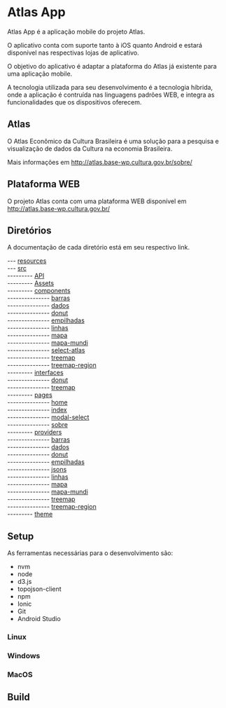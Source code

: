 # Atlas App

Atlas App é a aplicação mobile do projeto Atlas.

O aplicativo conta com suporte tanto à iOS quanto Android e estará disponível nas respectivas lojas de aplicativo.

O objetivo do aplicativo é adaptar a plataforma do Atlas já existente para uma aplicação mobile.

A tecnologia utilizada para seu desenvolvimento é a tecnologia híbrida, onde a aplicação é contruída nas linguagens padrões WEB, e integra as funcionalidades que os dispositivos oferecem.

## Atlas 

O Atlas Econômico da Cultura Brasileira é uma solução para a pesquisa e visualização de dados da Cultura na economia Brasileira.

Mais informações em http://atlas.base-wp.cultura.gov.br/sobre/

## Plataforma WEB

O projeto Atlas conta com uma plataforma WEB disponível em http://atlas.base-wp.cultura.gov.br/

## Diretórios

A documentação de cada diretório está em seu respectivo link. 

--- [resources](https://github.com/mtfrigo/atlasApp/tree/master/resources)  
--- [src](https://github.com/mtfrigo/atlasApp/tree/master/src)  
--------- [API](https://github.com/mtfrigo/atlasApp/tree/master/src/api)  
--------- [Assets](https://github.com/mtfrigo/atlasApp/tree/master/src/assets)  
--------- [components](https://github.com/mtfrigo/atlasApp/tree/master/src/components)  
--------------- [barras](https://github.com/mtfrigo/atlasApp/tree/master/src/components/barras)  
--------------- [dados](https://github.com/mtfrigo/atlasApp/tree/master/src/components/dados)  
--------------- [donut](https://github.com/mtfrigo/atlasApp/tree/master/src/components/donut)  
--------------- [empilhadas](https://github.com/mtfrigo/atlasApp/tree/master/src/components/empilhadas)  
--------------- [linhas](https://github.com/mtfrigo/atlasApp/tree/master/src/components/linhas)  
--------------- [mapa](https://github.com/mtfrigo/atlasApp/tree/master/src/components/mapa)  
--------------- [mapa-mundi](https://github.com/mtfrigo/atlasApp/tree/master/src/components/mapa-mundi)  
--------------- [select-atlas](https://github.com/mtfrigo/atlasApp/tree/master/src/components/select-atlas)  
--------------- [treemap](https://github.com/mtfrigo/atlasApp/tree/master/src/components/treemap)  
--------------- [treemap-region](https://github.com/mtfrigo/atlasApp/tree/master/src/components/treemap-region)  
--------- [interfaces](https://github.com/mtfrigo/atlasApp/tree/master/src/interfaces)  
--------------- [donut](https://github.com/mtfrigo/atlasApp/tree/master/src/interfaces/donut)  
--------------- [treemap](https://github.com/mtfrigo/atlasApp/tree/master/src/interfaces/treemap)  
--------- [pages](https://github.com/mtfrigo/atlasApp/tree/master/src/pages)  
--------------- [home](https://github.com/mtfrigo/atlasApp/tree/master/src/pages/home)  
--------------- [index](https://github.com/mtfrigo/atlasApp/tree/master/src/pages/index)  
--------------- [modal-select](https://github.com/mtfrigo/atlasApp/tree/master/src/pages/modal-select)  
--------------- [sobre](https://github.com/mtfrigo/atlasApp/tree/master/src/pages/sobre)  
--------- [providers](https://github.com/mtfrigo/atlasApp/tree/master/src/providers)  
--------------- [barras](https://github.com/mtfrigo/atlasApp/tree/master/src/providers/barras)  
--------------- [dados](https://github.com/mtfrigo/atlasApp/tree/master/src/providers/dados)  
--------------- [donut](https://github.com/mtfrigo/atlasApp/tree/master/src/providers/donut)  
--------------- [empilhadas](https://github.com/mtfrigo/atlasApp/tree/master/src/providers/empilhadas)  
--------------- [jsons](https://github.com/mtfrigo/atlasApp/tree/master/src/providers/jsons)  
--------------- [linhas](https://github.com/mtfrigo/atlasApp/tree/master/src/providers/linhas)  
--------------- [mapa](https://github.com/mtfrigo/atlasApp/tree/master/src/providers/mapa)  
--------------- [mapa-mundi](https://github.com/mtfrigo/atlasApp/tree/master/src/providers/mapa-mundi)  
--------------- [treemap](https://github.com/mtfrigo/atlasApp/tree/master/src/providers/treemap)  
--------------- [treemap-region](https://github.com/mtfrigo/atlasApp/tree/master/src/providers/treemap-region)  
--------- [theme](https://github.com/mtfrigo/atlasApp/tree/master/src/theme)  

## Setup

As ferramentas necessárias para o desenvolvimento são:

* nvm
* node
* d3.js
* topojson-client
* npm
* Ionic
* Git
* Android Studio

### Linux


### Windows


### MacOS


## Build


